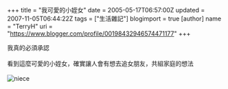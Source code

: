 +++
title = "我可愛的小姪女"
date = 2005-05-17T06:57:00Z
updated = 2007-11-05T06:44:22Z
tags = ["生活雜記"]
blogimport = true 
[author]
	name = "TerryH"
	uri = "https://www.blogger.com/profile/00198432946574471177"
+++

我真的必須承認<br /><br />看到這麼可愛的小姪女，確實讓人會有想去追女朋友，共組家庭的想法<br /><br /><img src="pics/living/IMG_7671.JPG" alt="niece"  />
